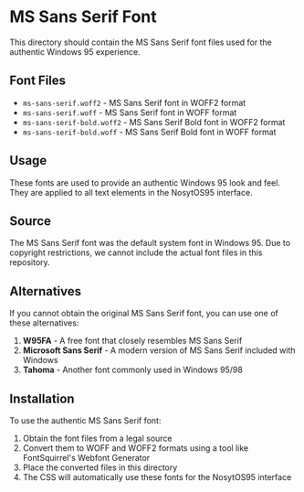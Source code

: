 # MS Sans Serif Font

This directory should contain the MS Sans Serif font files used for the authentic Windows 95 experience.

## Font Files

- `ms-sans-serif.woff2` - MS Sans Serif font in WOFF2 format
- `ms-sans-serif.woff` - MS Sans Serif font in WOFF format
- `ms-sans-serif-bold.woff2` - MS Sans Serif Bold font in WOFF2 format
- `ms-sans-serif-bold.woff` - MS Sans Serif Bold font in WOFF format

## Usage

These fonts are used to provide an authentic Windows 95 look and feel. They are applied to all text elements in the NosytOS95 interface.

## Source

The MS Sans Serif font was the default system font in Windows 95. Due to copyright restrictions, we cannot include the actual font files in this repository.

## Alternatives

If you cannot obtain the original MS Sans Serif font, you can use one of these alternatives:

1. **W95FA** - A free font that closely resembles MS Sans Serif
2. **Microsoft Sans Serif** - A modern version of MS Sans Serif included with Windows
3. **Tahoma** - Another font commonly used in Windows 95/98

## Installation

To use the authentic MS Sans Serif font:

1. Obtain the font files from a legal source
2. Convert them to WOFF and WOFF2 formats using a tool like FontSquirrel's Webfont Generator
3. Place the converted files in this directory
4. The CSS will automatically use these fonts for the NosytOS95 interface
